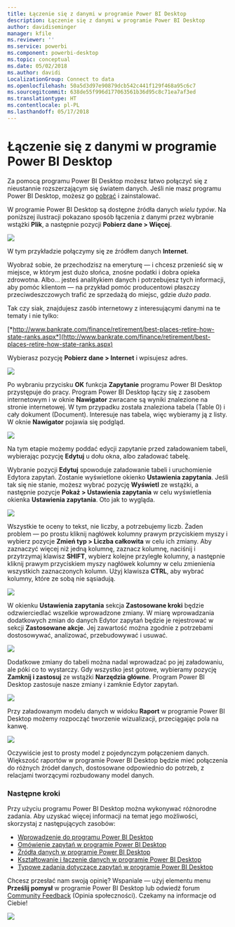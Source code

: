 ```yaml
---
title: Łączenie się z danymi w programie Power BI Desktop
description: Łączenie się z danymi w programie Power BI Desktop
author: davidiseminger
manager: kfile
ms.reviewer: ''
ms.service: powerbi
ms.component: powerbi-desktop
ms.topic: conceptual
ms.date: 05/02/2018
ms.author: davidi
LocalizationGroup: Connect to data
ms.openlocfilehash: 50a5d3d97e90879dcb542c441f129f468a95c6c7
ms.sourcegitcommit: 638de55f996d177063561b36d95c8c71ea7af3ed
ms.translationtype: HT
ms.contentlocale: pl-PL
ms.lasthandoff: 05/17/2018
---
```

# <a name="connect-to-data-in-power-bi-desktop"></a>Łączenie się z danymi w programie Power BI Desktop
Za pomocą programu Power BI Desktop możesz łatwo połączyć się z nieustannie rozszerzającym się światem danych. Jeśli nie masz programu Power BI Desktop, możesz go [pobrać](http://go.microsoft.com/fwlink/?LinkID=521662) i zainstalować.

W programie Power BI Desktop są dostępne źródła danych *wielu typów*. Na poniższej ilustracji pokazano sposób łączenia z danymi przez wybranie wstążki **Plik**, a następnie pozycji **Pobierz dane \> Więcej**.

![](media/desktop-connect-to-data/getdatavid_smallv2.gif)

W tym przykładzie połączymy się ze źródłem danych **Internet**.

Wyobraź sobie, że przechodzisz na emeryturę — i chcesz przenieść się w miejsce, w którym jest dużo słońca, znośne podatki i dobra opieka zdrowotna. Albo... jesteś analitykiem danych i potrzebujesz tych informacji, aby pomóc klientom — na przykład pomóc producentowi płaszczy przeciwdeszczowych trafić ze sprzedażą do miejsc, gdzie *dużo pada*.

Tak czy siak, znajdujesz zasób internetowy z interesującymi danymi na te tematy i nie tylko:

[*http://www.bankrate.com/finance/retirement/best-places-retire-how-state-ranks.aspx*](http://www.bankrate.com/finance/retirement/best-places-retire-how-state-ranks.aspx)

Wybierasz pozycję **Pobierz dane \> Internet** i wpisujesz adres.

![](media/desktop-connect-to-data/connecttodata_3.png)

Po wybraniu przycisku **OK** funkcja **Zapytanie** programu Power BI Desktop przystępuje do pracy. Program Power BI Desktop łączy się z zasobem internetowym i w oknie **Nawigator** zwracane są wyniki znalezione na stronie internetowej. W tym przypadku została znaleziona tabela (Table 0) i cały dokument (Document). Interesuje nas tabela, więc wybieramy ją z listy. W oknie **Nawigator** pojawia się podgląd.

![](media/desktop-connect-to-data/datasources_fromnavigatordialog.png)

Na tym etapie możemy poddać edycji zapytanie przed załadowaniem tabeli, wybierając pozycję **Edytuj** u dołu okna, albo załadować tabelę.

Wybranie pozycji **Edytuj** spowoduje załadowanie tabeli i uruchomienie Edytora zapytań. Zostanie wyświetlone okienko **Ustawienia zapytania**. Jeśli tak się nie stanie, możesz wybrać pozycję **Wyświetl** ze wstążki, a następnie pozycje **Pokaż \> Ustawienia zapytania** w celu wyświetlenia okienka **Ustawienia zapytania**. Oto jak to wygląda.

![](media/desktop-connect-to-data/designer_gsg_editquery.png)

Wszystkie te oceny to tekst, nie liczby, a potrzebujemy liczb. Żaden problem — po prostu kliknij nagłówek kolumny prawym przyciskiem myszy i wybierz pozycje **Zmień typ \> Liczba całkowita** w celu ich zmiany. Aby zaznaczyć więcej niż jedną kolumnę, zaznacz kolumnę, naciśnij i przytrzymaj klawisz **SHIFT**, wybierz kolejne przyległe kolumny, a następnie kliknij prawym przyciskiem myszy nagłówek kolumny w celu zmienienia wszystkich zaznaczonych kolumn. Użyj klawisza **CTRL**, aby wybrać kolumny, które ze sobą nie sąsiadują.

![](media/desktop-connect-to-data/designer_gsg_changedatatype.png)

W okienku **Ustawienia zapytania** sekcja **Zastosowane kroki** będzie odzwierciedlać wszelkie wprowadzone zmiany. W miarę wprowadzania dodatkowych zmian do danych Edytor zapytań będzie je rejestrować w sekcji **Zastosowane akcje**. Jej zawartość można zgodnie z potrzebami dostosowywać, analizować, przebudowywać i usuwać.

![](media/desktop-connect-to-data/designer_gsg_appliedsteps_changedtype.png)

Dodatkowe zmiany do tabeli można nadal wprowadzać po jej załadowaniu, ale póki co to wystarczy. Gdy wszystko jest gotowe, wybieramy pozycję **Zamknij i zastosuj** ze wstążki **Narzędzia główne**. Program Power BI Desktop zastosuje nasze zmiany i zamknie Edytor zapytań.

![](media/desktop-connect-to-data/connecttodata_closenload.png)

Przy załadowanym modelu danych w widoku **Raport** w programie Power BI Desktop możemy rozpocząć tworzenie wizualizacji, przeciągając pola na kanwę.

![](media/desktop-connect-to-data/connecttodata_dragontoreportview.png)

Oczywiście jest to prosty model z pojedynczym połączeniem danych. Większość raportów w programie Power BI Desktop będzie mieć połączenia do różnych źródeł danych, dostosowane odpowiednio do potrzeb, z relacjami tworzącymi rozbudowany model danych. 

### <a name="next-steps"></a>Następne kroki
Przy użyciu programu Power BI Desktop można wykonywać różnorodne zadania. Aby uzyskać więcej informacji na temat jego możliwości, skorzystaj z następujących zasobów:

* [Wprowadzenie do programu Power BI Desktop](desktop-getting-started.md)
* [Omówienie zapytań w programie Power BI Desktop](desktop-query-overview.md)
* [Źródła danych w programie Power BI Desktop](desktop-data-sources.md)
* [Kształtowanie i łączenie danych w programie Power BI Desktop](desktop-shape-and-combine-data.md)
* [Typowe zadania dotyczące zapytań w programie Power BI Desktop](desktop-common-query-tasks.md)   

Chcesz przesłać nam swoją opinię? Wspaniale — użyj elementu menu **Prześlij pomysł** w programie Power BI Desktop lub odwiedź forum [Community Feedback](http://community.powerbi.com/t5/Community-Feedback/bd-p/community-feedback) (Opinia społeczności). Czekamy na informacje od Ciebie!

![](media/desktop-connect-to-data/sendfeedback.png)

